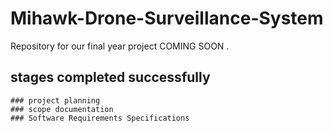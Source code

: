 # Mihawk-Drone-Surveillance-System
Repository for our final year project
COMING SOON
.
## stages completed successfully
    ### project planning 
    ### scope documentation
    ### Software Requirements Specifications
